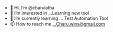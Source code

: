 - 👋 Hi, I’m @charulatha
- 👀 I’m interested in ...Learning new tool
- 🌱 I’m currently learning ...  Test Automation Tool
- 📫 How to reach me ...Charu.wins@gmail.com

<!---
charuvenkat/charuvenkat is a ✨ special ✨ repository because its `README.md` (this file) appears on your GitHub profile.
You can click the Preview link to take a look at your changes.
--->
